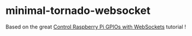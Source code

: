 # minimal-tornado-websocket

Based on the great [Control Raspberry Pi GPIOs with WebSockets](https://www.hackster.io/dataplicity/control-raspberry-pi-gpios-with-websockets-af3d0c) tutorial !
